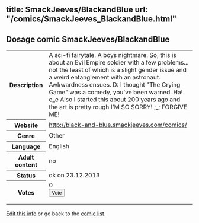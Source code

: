 title: SmackJeeves/BlackandBlue
url: "/comics/SmackJeeves_BlackandBlue.html"
---
Dosage comic SmackJeeves/BlackandBlue
-----------------------------------------

<p id="msg"></p>
<script type="text/javascript">
if (window.location.search === '?edit_info_mail=sent_ok') {
  var elem = document.getElementById("msg");
  elem.innerHTML = 'Edited information sucessfully sent for review, which is usually done daily. Thanks!';
  elem.className = 'ok';
}
</script>
<table class="comicinfo">
<tr>
<th>Description</th><td>A sci-fi fairytale. A boys nightmare. So, this is about an Evil Empire soldier with a few problems... not the least of which is a slight gender issue and a weird entanglement with an astronaut. Awkwardness ensues. D: I thought &quot;The Crying Game&quot; was a comedy, you've been warned. Ha! e_e Also I started this about 200 years ago and the art is pretty rough I'M SO SORRY! ;_; FORGIVE ME!</td>
</tr>
<tr>
<th>Website</th><td><a href="http://black-and-blue.smackjeeves.com/comics/">http://black-and-blue.smackjeeves.com/comics/</a></td>
</tr>
<tr>
<th>Genre</th><td>Other</td>
</tr>
<tr>
<th>Language</th><td>English</td>
</tr>
<tr>
<th>Adult content</th><td>no</td>
</tr>
<tr>
<th>Status</th><td>ok on 23.12.2013</td>
</tr>
<tr>
<th>Votes</th><td>0
<form action="http://gaecounter.appspot.com/count/" method="POST">
<input name="name" type="hidden" value="SmackJeeves_BlackandBlue"/>
<input name="uid" type="hidden" id="voteuid" value=""/>
<input type="submit" value="Vote"/>
</form>
</td>
</tr>
</table>
<script type="text/javascript">
var ua = navigator.userAgent;
document.getElementById("voteuid").value = ua.replace(/[^a-zA-Z0-9\._:]/g , "_");;
</script>

[Edit this info](SmackJeeves_BlackandBlue_edit.html) or go back to the [comic list](../comic-index.html).
